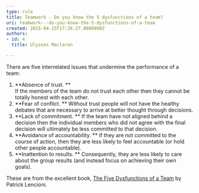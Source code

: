 ```yaml
---
type: rule
title: Teamwork - Do you know the 5 dysfunctions of a team?
uri: teamwork---do-you-know-the-5-dysfunctions-of-a-team
created: 2015-04-15T17:26:27.0000000Z
authors:
- id: 4
  title: Ulysses Maclaren

---
```


 
There are five interrelated issues that undermine the performance of a team:

1. **Absence of trust. **
<br>If the members of the team do not trust each other then they cannot be totally honest with each other.
2. **Fear of conflict. **
Without trust people will not have the healthy debates that are necessary to arrive at better thought through decisions.
3. **Lack of commitment. **
If the team have not aligned behind a decision then the individual members who did not agree with the final decision will ultimately be less committed to that decision.
4. **Avoidance of accountability. **
If they are not committed to the course of action, then they are less likely to feel accountable (or hold other people accountable).
5. **Inattention to results. **
Consequently, they are less likely to care about the group results (and instead focus on achieving their own goals).

 
​These are from the excellent book,     [The Five Dysfunctions of a Team](http&#58;//www.amazon.com/The-Five-Dysfunctions-Team-Leadership/dp/0787960756) by Patrick Lencioni.​

